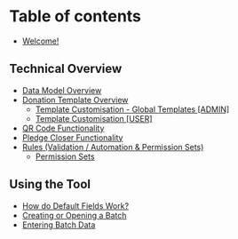 # Table of contents

* [Welcome!](README.md)

## Technical Overview

* [Data Model Overview](technical-overview/data-model-overview.md)
* [Donation Template Overview](technical-overview/donation-template-overview/README.md)
  * [Template Customisation - Global Templates \[ADMIN\]](technical-overview/donation-template-overview/template-customisation-global-templates-admin.md)
  * [Template Customisation \[USER\]](technical-overview/donation-template-overview/template-customisation-user.md)
* [QR Code Functionality](technical-overview/qr-code-functionality.md)
* [Pledge Closer Functionality](technical-overview/pledge-closer-functionality.md)
* [Rules (Validation / Automation & Permission Sets)](technical-overview/rules-validation-automation-and-permission-sets/README.md)
  * [Permission Sets](technical-overview/rules-validation-automation-and-permission-sets/permission-sets.md)

## Using the Tool

* [How do Default Fields Work?](using-the-tool/how-do-default-fields-work.md)
* [Creating or Opening a Batch](using-the-tool/creating-or-opening-a-batch.md)
* [Entering Batch Data](using-the-tool/entering-batch-data.md)

